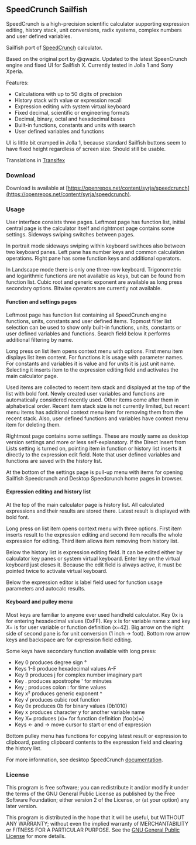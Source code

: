 ## SpeedCrunch Sailfish

SpeedCrunch is a high-precision scientific calculator supporting expression editing, history stack,
unit conversions, radix systems, complex numbers and user defined variables.

Sailfish port of [SpeedCrunch](http://speedcrunch.org) calculator.

Based on the original port by @qwazix. Updated to the latest SpeenCrunch engine and fixed UI for
Sailfish X. Currently tested in Jolla 1 and Sony Xperia.

Features:
- Calculations with up to 50 digits of precision
- History stack with value or expression recall
- Expression editing with system virtual keyboard
- Fixed decimal, scientific or engineering formats
- Decimal, binary, octal and hexadecimal bases
- Built-in functions, constants and units with search
- User defined variables and functions

UI is little bit cramped in Jolla 1, because standard Sailfish buttons seem to have fixed height
regardless of screen size. Should still be usable.

Translations in [Transifex](https://www.transifex.com/mikkosyrja/speedcrunch-mobile)

### Download

Download is available at [https://openrepos.net/content/syrja/speedcrunch](https://openrepos.net/content/syrja/speedcrunch).

### Usage

User interface consists three pages. Leftmost page has function list, initial central page is the
calculator itself and rightmost page contains some settings. Sideways swiping switches between
pages.

In portrait mode sideways swiping within keyboard swithces also between two keyboard panes. Left
pane has number keys and common calculation operations. Right pane has some function keys and
additional operators.

In Landscape mode there is only one three-row keyboard. Trigonometric and logarithmic functions are
not available as keys, but can be found from function list. Cubic root and generic exponent are
available as long press secondary options. Bitwise operators are currently not available.

#### Function and settings pages

Leftmost page has function list containing all SpeedCrunch engine functions, units, constants and
user defined items. Topmost filter list selection can be used to show only built-in functions,
units, constants or user defined variables and functions. Search field below it performs additional
filtering by name.

Long press on list item opens context menu with options. First menu item displays list item
content. For functions it is usage with parameter names. For constants and variables it is value
and for units it is just unit name. Selecting it inserts item to the expression editing field and
activates the main calculator page.

Used items are collected to recent item stack and displayed at the top of the list with bold font.
Newly created user variables and functions are automatically considered recently used. Other items
come after them in alphabetical order. Recent item stack size is not currently limited, but recent
menu items has additional context menu item for removing them from the recent stack. Also, user
defined functions and variables have context menu item for deleting them.

Rightmost page contains some settings. These are mostly same as desktop version settings and more
or less self-explanatory. If the Direct Insert from Lists setting is turned on, pointing item in
function or history list inserts it directly to the expression edit field. Note that user defined
variables and functions are saved with the history list.

At the bottom of the settings page is pull-up menu with items for opening Sailfish Speedcrunch and
Desktop Speedcrunch home pages in browser.

#### Expression editing and history list

At the top of the main calculator page is history list. All calculated expressions and their
results are stored there. Latest result is displayed with bold font.

Long press on list item opens context menu with three options. First item inserts result to the
expression editing and second item recalls the whole expression for editing. Third item allows item
removing from history list.

Below the history list is expression editing field. It can be edited either by calculator key panes
or system virtual keyboard. Enter key on the virtual keyboard just closes it. Because the edit
field is always active, it must be pointed twice to activate virtual keyboard.

Below the expression editor is label field used for function usage parameters and autocalc results.

#### Keyboard and pulley menu

Most keys are familiar to anyone ever used handheld calculator. Key 0x is for entering hexadecimal
values (0xFF). Key x is for variable name x and key X= is for user variable or function definition
(x=42). Big arrow on the right side of second pane is for unit conversion (1 inch -> foot). Bottom
row arrow keys and backspace are for expression field editing.

Some keys have secondary function available with long press:
- Key 0 produces degree sign °
- Keys 1-6 produce hexadecimal values A-F
- Key 9 produces j for complex number imaginary part
- Key . produces apostrophe ' for minutes
- Key ; produces colon : for time values
- Key x² produces generic exponent ^
- Key √ produces cubic root function
- Key 0x produces 0b for binary values (0b1010)
- Key x produces character y for another variable name
- Key X= produces (x)= for function definition (foo(x)=)
- Keys ← and → move cursor to start or end of expression

Bottom pulley menu has functions for copying latest result or expression to clipboard, pasting
clipboard contents to the expression field and clearing the history list.

For more information, see desktop SpeedCrunch [documentation](http://speedcrunch.org/userguide/index.html).

### License

This program is free software; you can redistribute it and/or modify it under the terms of the GNU
General Public License as published by the Free Software Foundation; either version 2 of the
License, or (at your option) any later version.

This program is distributed in the hope that it will be useful, but WITHOUT ANY WARRANTY; without
even the implied warranty of MERCHANTABILITY or FITNESS FOR A PARTICULAR PURPOSE. See the
[GNU General Public License](https://www.gnu.org/licenses/old-licenses/gpl-2.0.en.html) for more
details.

